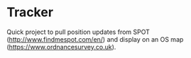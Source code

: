 # Tracker
Quick project to pull position updates from SPOT (http://www.findmespot.com/en/) and display on an OS map (https://www.ordnancesurvey.co.uk).
